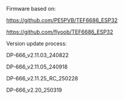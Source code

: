 Firmware based on: 

https://github.com/PE5PVB/TEF6686_ESP32

https://github.com/flyoob/TEF6686_ESP32

Version update process:

DP-666_v2.11.03_240822

DP-666_v2.11.05_240918

DP-666_v2.11.25_RC_250228

DP-666_v2.20_250319
